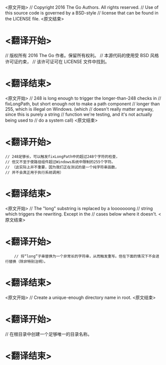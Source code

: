 
<原文开始>
// Copyright 2016 The Go Authors. All rights reserved.
// Use of this source code is governed by a BSD-style
// license that can be found in the LICENSE file.
<原文结束>

# <翻译开始>
// 版权所有 2016 The Go 作者。保留所有权利。
// 本源代码的使用受 BSD 风格许可证约束，
// 该许可证可在 LICENSE 文件中找到。
# <翻译结束>


<原文开始>
	// 248 is long enough to trigger the longer-than-248 checks in
	// fixLongPath, but short enough not to make a path component
	// longer than 255, which is illegal on Windows. (which
	// doesn't really matter anyway, since this is purely a string
	// function we're testing, and it's not actually being used to
	// do a system call)
<原文结束>

# <翻译开始>
	// 248足够长，可以触发fixLongPath中的超过248个字符的检查，
	// 但又不至于使路径组件超过Windows系统中限制的255个字符。
	// （这实际上并不重要，因为我们正在测试的是一个纯字符串函数，
	// 并不会真正用于执行系统调用）
# <翻译结束>


<原文开始>
		// The "long" substring is replaced by a looooooong
		// string which triggers the rewriting. Except in the
		// cases below where it doesn't.
<原文结束>

# <翻译开始>
		// 将“long”子串替换为一个非常长的字符串，从而触发重写。但在下面的情况下不会进行替换（除非特别注明）。
# <翻译结束>


<原文开始>
// Create a unique-enough directory name in root.
<原文结束>

# <翻译开始>
// 在根目录中创建一个足够唯一的目录名称。
# <翻译结束>


